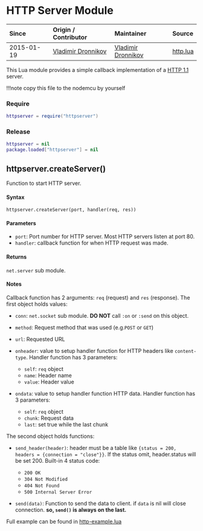 # HTTP Server Module
| Since  | Origin / Contributor  | Maintainer  | Source  |
| :----- | :-------------------- | :---------- | :------ |
| 2015-01-19 | [Vladimir Dronnikov](https://github.com/dvv) | [Vladimir Dronnikov](https://github.com/dvv) | [http.lua](../../lua_modules/http/httpserver.lua) |

This Lua module provides a simple callback implementation of a [HTTP 1.1](https://www.w3.org/Protocols/rfc2616/rfc2616.html) server.

!!!note
	copy this file to the nodemcu by yourself

### Require
```lua
httpserver = require("httpserver")
```

### Release
```lua
httpserver = nil
package.loaded["httpserver"] = nil
```

## httpserver.createServer()
Function to start HTTP server.

#### Syntax
`httpserver.createServer(port, handler(req, res))`

#### Parameters
- `port`: Port number for HTTP server. Most HTTP servers listen at port 80.
- `handler`: callback function for when HTTP request was made.

#### Returns
`net.server` sub module.

#### Notes
Callback function has 2 arguments: `req` (request) and `res` (response). The first object holds values:

- `conn`: `net.socket` sub module.  **DO NOT** call `:on` or `:send` on this
  object.
- `method`: Request method that was used (e.g.`POST` or `GET`)
- `url`: Requested URL
- `onheader`: value to setup handler function for HTTP headers like `content-type`. Handler function has 3 parameters:

	- `self`: `req` object
	- `name`: Header name
	- `value`: Header value

- `ondata`: value to setup handler function HTTP data. Handler function has 3 parameters:
	- `self`: `req` object
	- `chunk`: Request data
	- `last`: set true while the last chunk

The second object holds functions:  

- `send_header(header)`: header must be a table like `{status = 200, headers = {connection = "close"}}`. If the status omit,  header.status will be set 200. Built-in 4 status code: 

	- `200 OK`
	- `304 Not Modified`
	- `404 Not Found`
	- `500 Internal Server Error`

- `send(data)`: Function to send the data to client. if `data` is nil will close connection. **so, `send()` is always on the last.**


Full example can be found in [http-example.lua](../../lua_modules/http/http-example.lua)
